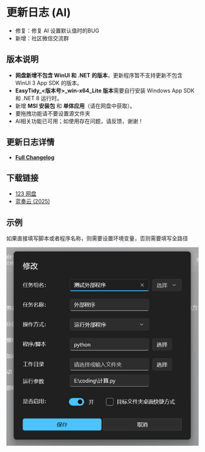 # 更新日志 (AI)

- 修复：修复 AI 设置默认值时的BUG
- 新增：社区微信交流群

## 版本说明

- **网盘新增不包含 WinUI 和 .NET 的版本**，更新程序暂不支持更新不包含 WinUI 3 App SDK 的版本。
- **EasyTidy_<版本号>_win-x64_Lite 版本**需要自行安装 Windows App SDK 和 .NET 8 运行时。
- 新增 **MSI 安装包** 和 **单体应用**（请在网盘中获取）。
- 要拖拽功能请不要设置源文件夹
- AI相关功能已可用；如使用存在问题，请反馈，谢谢！

## 更新日志详情

- **[Full Changelog](https://github.com/SaboZhang/EasyTidy/compare/1.2.3.218...1.3.0.416)**

## 下载链接

- [123 网盘](https://www.123684.com/s/hbzgTd-fmmt)
- [蓝奏云 (2025)](https://wwoo.lanzouu.com/b02u2ne0eh)

## 示例

如果直接填写脚本或者程序名称，则需要设置环境变量，否则需要填写全路径

![示例](image/PixPin_2025-04-13_23-00-24.png)
